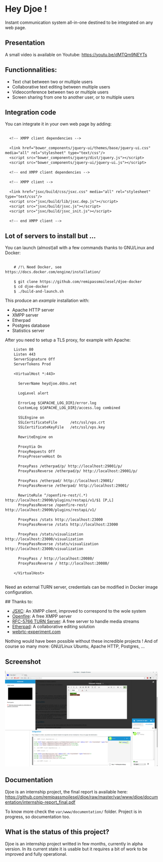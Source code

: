 # Hey Djoe !

Instant communication system all-in-one destined to be integrated on any web page.

## Presentation

A small video is available on Youtube: https://youtu.be/dMTQm9NEYTs

## Functionnalities:
* Text chat between two or multiple users
* Collaborative text editing between multiple users
* Videoconference between two or multiple users
* Screen sharing from one to another user, or to multiple users

## Integration code

You can integrate it in your own web page by adding:

```

  <!-- XMPP client dependencies -->

  <link href="bower_components/jquery-ui/themes/base/jquery-ui.css" media="all" rel="stylesheet" type="text/css"/>
  <script src="bower_components/jquery/dist/jquery.js"></script>
  <script src="bower_components/jquery-ui/jquery-ui.js"></script>

  <!-- end XMPP client dependencies -->

  <!-- XMPP client -->

  <link href="jsxc/build/css/jsxc.css" media="all" rel="stylesheet" type="text/css"/>
  <script src="jsxc/build/lib/jsxc.dep.js"></script>
  <script src="jsxc/build/jsxc.js"></script>
  <script src="jsxc/build/jsxc_init.js"></script>

  <!-- end XMPP client -->

```

## Lot of servers to install but ... 

You can launch (almost)all with a few commands thanks to GNU/Linux and Docker:

```

    # /!\ Need Docker, see https://docs.docker.com/engine/installation/
    
    $ git clone https://github.com/remipassmoilesel/djoe-docker
    $ cd djoe-docker
    $ ./build-and-launch.sh

```

This produce an *example* installation with:

* Apache HTTP server
* XMPP server
* Etherpad 
* Postgres database
* Statistics server

After you need to setup a TLS proxy, for example with Apache:

```
    Listen 80
    Listen 443
    ServerSignature Off
    ServerTokens Prod
    
    <VirtualHost *:443>
    
      ServerName heydjoe.ddns.net
    
      LogLevel alert
    
      ErrorLog ${APACHE_LOG_DIR}/error.log
      CustomLog ${APACHE_LOG_DIR}/access.log combined
    
      SSLEngine on
      SSLCertificateFile      /etc/ssl/vps.crt
      SSLCertificateKeyFile   /etc/ssl/vps.key
    
      RewriteEngine on
    
      ProxyVia On
      ProxyRequests Off
      ProxyPreserveHost On
    
      ProxyPass /etherpad/p/ http://localhost:29001/p/
      ProxyPassReverse /etherpad/p/ http://localhost:29001/p/
    
      ProxyPass /etherpad/ http://localhost:29001/
      ProxyPassReverse /etherpad/ http://localhost:29001/
    
      RewriteRule ^/openfire-rest/(.*) http://localhost:29090/plugins/restapi/v1/$1 [P,L]
      ProxyPassReverse /openfire-rest/  http://localhost:29090/plugins/restapi/v1/
    
      ProxyPass /stats http://localhost:23000
      ProxyPassReverse /stats http://localhost:23000
    
      ProxyPass /stats/visualization http://localhost:23000/visualization
      ProxyPassReverse /stats/visualization http://localhost:23000/visualization
    
      ProxyPass / http://localhost:20080/
      ProxyPassReverse / http://localhost:20080/
    
    </VirtualHost>
    
```

Need an external TURN server, credentials can be modified in Docker image configuration.

## Thanks to:

* [JSXC](https://www.jsxc.org/): An XMPP client, improved to correspond to the wole system
* [Openfire](https://www.igniterealtime.org/projects/openfire/): A free XMPP server
* [RFC-5766 TURN Server](https://github.com/coturn/rfc5766-turn-server): A free server to handle media streams
* [Etherpad](http://etherpad.org/): A collaborative editing solution
* [webrtc-experiment.com](https://www.webrtc-experiment.com/)

Nothing would have been possible without these incredible projects !
And of course so many more: GNU/Linux Ubuntu, Apache HTTP, Postgres, ... 

## Screenshot

![Screenshot](var/www/djoe/images/screenshot_1.png)

## Documentation

Djoe is an internship project, the final report is available here: https://github.com/remipassmoilesel/djoe/raw/master/var/www/djoe/documentation/internship-report_final.pdf

To know more check the `var/www/documentation/` folder. Project is in progress, so documentation too.

## What is the status of this project?

Djoe is an internship project writted in few months, currently in alpha version. In its current state it is usable but it 
requires a bit of work to be improved and fully operational. 


